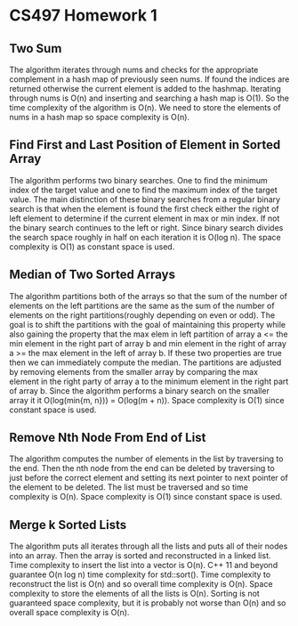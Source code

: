 # CS497 Homework 1
## Two Sum
The algorithm iterates through nums and checks for the appropriate complement in a hash map of previously
seen nums. If found the indices are returned otherwise the current element is added to the hashmap.
Iterating through nums is O(n) and inserting and searching a hash map is O(1). So the time complexity
of the algorithm is O(n). We need to store the elements of nums in a hash map so space complexity is O(n).

## Find First and Last Position of Element in Sorted Array
The algorithm performs two binary searches. One to find the minimum index
of the target value and one to find the maximum index of the target value.
The main distinction of these binary searches from a regular binary search
is that when the element is found the first check either the right of left
element to determine if the current element in max or min index. If not the
binary search continues to the left or right. Since binary search divides
the search space roughly in half on each iteration it is O(log n). The space
complexity is O(1) as constant space is used. 

## Median of Two Sorted Arrays
The algorithm partitions both of the arrays so that the sum of the 
number of elements on the left partitions are the same as the sum of the 
number of elements on the right partitions(roughly depending on even or odd).
The goal is to shift the partitions with the goal of maintaining this 
property while also gaining the property that the max elem in left partition
of array a <= the min element in the right part of array b and min element in
the right of array a >= the max element in the left of array b. If these two 
properties are true then we can immediately compute the median. The partitions
are adjusted by removing elements from the smaller array by comparing the max
element in the right party of array a to the minimum element in the right part 
of array b. Since the algorithm performs a binary search on the smaller array it it
O(log(min{m, n})) = O(log(m + n)). Space complexity is O(1) since constant space is used. 

## Remove Nth Node From End of List
The algorithm computes the number of elements in the list by traversing to the
end. Then the nth node from the end can be deleted by traversing to just before the correct
element and setting its next pointer to next pointer of the element to be deleted. 
The list must be traversed and so time complexity is O(n). Space complexity is
O(1) since constant space is used. 

## Merge k Sorted Lists
The algorithm puts all iterates through all the lists and puts all of their
nodes into an array. Then the array is sorted and reconstructed in a linked list.
Time complexity to insert the list into a vector is O(n). C++ 11 and beyond guarantee 
O(n log n) time complexity for std::sort(). Time complexity to reconstruct the list
is O(n) and so overall time complexity is O(n). Space complexity to store the elements 
of all the lists is O(n). Sorting is not guaranteed space complexity, but it is probably 
not worse than O(n) and so overall space complexity is O(n). 

